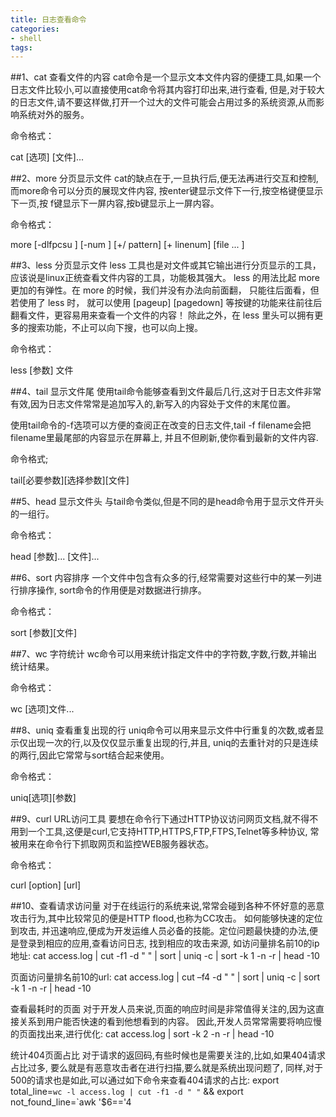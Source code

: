 ```yaml
---
title: 日志查看命令
categories: 
- shell
tags:
---
```


##1、cat 查看文件的内容
cat命令是一个显示文本文件内容的便捷工具,如果一个日志文件比较小,可以直接使用cat命令将其内容打印出来,进行查看,
但是,对于较大的日志文件,请不要这样做,打开一个过大的文件可能会占用过多的系统资源,从而影响系统对外的服务。

命令格式：

cat [选项] [文件]...

##2、more 分页显示文件
cat的缺点在于,一旦执行后,便无法再进行交互和控制,而more命令可以分页的展现文件内容,
按enter键显示文件下一行,按空格键便显示下一页,按 f键显示下一屏内容,按b键显示上一屏内容。

命令格式：

more [-dlfpcsu ] [-num ] [+/ pattern] [+ linenum] [file ... ]

##3、less 分页显示文件
less 工具也是对文件或其它输出进行分页显示的工具，应该说是linux正统查看文件内容的工具，功能极其强大。
less 的用法比起 more 更加的有弹性。在 more 的时候，我们并没有办法向前面翻， 只能往后面看，但若使用了 less 时，
就可以使用 [pageup] [pagedown] 等按键的功能来往前往后翻看文件，更容易用来查看一个文件的内容！
除此之外，在 less 里头可以拥有更多的搜索功能，不止可以向下搜，也可以向上搜。

命令格式：

less [参数]  文件

##4、tail 显示文件尾
使用tail命令能够查看到文件最后几行,这对于日志文件非常有效,因为日志文件常常是追加写入的,新写入的内容处于文件的末尾位置。

使用tail命令的-f选项可以方便的查阅正在改变的日志文件,tail -f filename会把filename里最尾部的内容显示在屏幕上,
并且不但刷新,使你看到最新的文件内容. 

命令格式;

tail[必要参数][选择参数][文件]   

##5、head 显示文件头
与tail命令类似,但是不同的是head命令用于显示文件开头的一组行。

命令格式：

head [参数]... [文件]...  

##6、sort 内容排序
一个文件中包含有众多的行,经常需要对这些行中的某一列进行排序操作, sort命令的作用便是对数据进行排序。

命令格式：

sort [参数][文件]

##7、wc 字符统计
wc命令可以用来统计指定文件中的字符数,字数,行数,并输出统计结果。

命令格式：

wc [选项]文件...

##8、uniq 查看重复出现的行
uniq命令可以用来显示文件中行重复的次数,或者显示仅出现一次的行,以及仅仅显示重复出现的行,并且,
uniq的去重针对的只是连续的两行,因此它常常与sort结合起来使用。

命令格式：

uniq[选项][参数]

##9、curl URL访问工具
要想在命令行下通过HTTP协议访问网页文档,就不得不用到一个工具,这便是curl,它支持HTTP,HTTPS,FTP,FTPS,Telnet等多种协议,
常被用来在命令行下抓取网页和监控WEB服务器状态。

命令格式：

curl [option] [url]

##10、查看请求访问量
对于在线运行的系统来说,常常会碰到各种不怀好意的恶意攻击行为,其中比较常见的便是HTTP flood,也称为CC攻击。
如何能够快速的定位到攻击, 并迅速响应,便成为开发运维人员必备的技能。定位问题最快捷的办法,便是登录到相应的应用,查看访问日志,
找到相应的攻击来源,
如访问量排名前10的ip地址:
cat access.log | cut -f1 -d " " | sort | uniq -c | sort -k 1 -n -r | head -10

页面访问量排名前10的url:
cat access.log | cut –f4 -d " " | sort | uniq -c | sort -k 1 -n -r | head -10

查看最耗时的页面
对于开发人员来说,页面的响应时间是非常值得关注的,因为这直接关系到用户能否快速的看到他想看到的内容。
因此,开发人员常常需要将响应慢的页面找出来,进行优化:
cat access.log | sort -k 2 -n -r | head -10

统计404页面占比
对于请求的返回码,有些时候也是需要关注的,比如,如果404请求占比过多, 要么就是有恶意攻击者在进行扫描,要么就是系统出现问题了,
同样,对于 500的请求也是如此,可以通过如下命令来查看404请求的占比:
export total_line=`wc -l access.log | cut -f1 -d " "` && export not_found_line=`awk '$6=='4